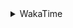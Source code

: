 <details>
 <summary>WakaTime</summary>

<!--START_SECTION:waka-->
![Profile Views](http://img.shields.io/badge/Profile%20Views-4-blue)

**🐱 My GitHub Data** 

> 🏆 583 Contributions in the Year 2021
 > 
> 📦 250.3 kB Used in GitHub's Storage 
 > 
> 🚫 Not Opted to Hire
 > 
> 📜 57 Public Repositories 
 > 
> 🔑 1 Private Repository 
 > 
**I'm an Early 🐤** 

```text
🌞 Morning    59 commits     ████░░░░░░░░░░░░░░░░░░░░░   17.3% 
🌆 Daytime    151 commits    ███████████░░░░░░░░░░░░░░   44.28% 
🌃 Evening    115 commits    ████████░░░░░░░░░░░░░░░░░   33.72% 
🌙 Night      16 commits     █░░░░░░░░░░░░░░░░░░░░░░░░   4.69%

```
📅 **I'm Most Productive on Wednesday** 

```text
Monday       46 commits     ███░░░░░░░░░░░░░░░░░░░░░░   13.49% 
Tuesday      46 commits     ███░░░░░░░░░░░░░░░░░░░░░░   13.49% 
Wednesday    70 commits     █████░░░░░░░░░░░░░░░░░░░░   20.53% 
Thursday     54 commits     ████░░░░░░░░░░░░░░░░░░░░░   15.84% 
Friday       44 commits     ███░░░░░░░░░░░░░░░░░░░░░░   12.9% 
Saturday     40 commits     ███░░░░░░░░░░░░░░░░░░░░░░   11.73% 
Sunday       41 commits     ███░░░░░░░░░░░░░░░░░░░░░░   12.02%

```


📊 **This Week I Spent My Time On** 

```text
⌚︎ Time Zone: Asia/Shanghai

💬 Programming Languages: 
No Activity Tracked This Week

🔥 Editors: 
No Activity Tracked This Week

🐱‍💻 Projects: 
No Activity Tracked This Week

💻 Operating System: 
No Activity Tracked This Week

```

**I Mostly Code in Go** 

```text
Go                       16 repos            ███████████░░░░░░░░░░░░░░   45.71% 
Java                     9 repos             ██████░░░░░░░░░░░░░░░░░░░   25.71% 
Python                   2 repos             █░░░░░░░░░░░░░░░░░░░░░░░░   5.71% 
Vue                      2 repos             █░░░░░░░░░░░░░░░░░░░░░░░░   5.71% 
Shell                    2 repos             █░░░░░░░░░░░░░░░░░░░░░░░░   5.71%

```


**Timeline**

![Chart not found](https://raw.githubusercontent.com/MaoLongLong/MaoLongLong/main/charts/bar_graph.png) 


 Last Updated on 27/11/2021
<!--END_SECTION:waka-->

</details>
